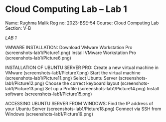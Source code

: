 # Cloud Computing Lab – Lab 1 

Name: Rughma Malik
Reg no: 2023-BSE-54
Course: Cloud Computing Lab
Section: V-B

*LAB 1*

VMWARE INSTALLATION:
Download VMware Workstation Pro (screenshots-lab1/Picture1.png)
Install VMware Workstation Pro (screenshots-lab1/Picture6.png)

INSTALLATION OF UBUNTU SERVER PRO: 
Create a new virtual machine in VMware (screenshots-lab1/Picture7.png)
Start the virtual machine (screenshots-lab1/Picture11.png)
Select Ubuntu Server (screenshots-lab1/Picture12.png)
Choose the correct keyboard layout (screenshots-lab1/Picture13.png)
Set up a Profile (screenshots-lab1/Picture14.png)
Install software (screenshots-lab1/Picture15.png)

ACCESSING UBUNTU SERVER FROM WINDOWS:
Find the IP address of your Ubuntu Server (screenshots-lab1/Picture18.png)
Connect via SSH from Windows (screenshots-lab1/Picture19.png)

